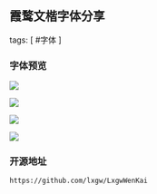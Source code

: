 ## 霞鹜文楷字体分享

tags: [ #字体 ]

### 字体预览

![](https://gitee.com/sysker/picBed/raw/master/images/20210930173926.png)

![](https://gitee.com/sysker/picBed/raw/master/images/20210930173946.png)

![](https://gitee.com/sysker/picBed/raw/master/images/20210930173956.png)

![](https://gitee.com/sysker/picBed/raw/master/images/20210930174011.png)

### 开源地址

```
https://github.com/lxgw/LxgwWenKai
```

